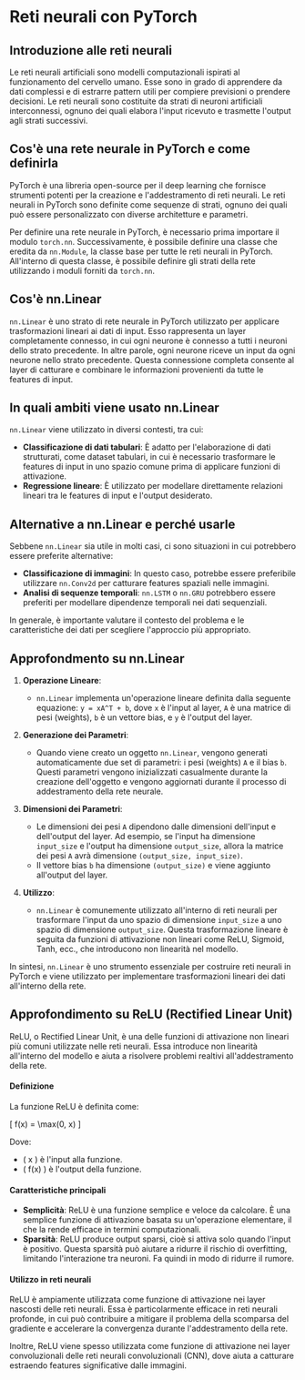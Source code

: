 # Reti neurali con PyTorch

## Introduzione alle reti neurali

Le reti neurali artificiali sono modelli computazionali ispirati al funzionamento del cervello umano. Esse sono in grado di apprendere da dati complessi e di estrarre pattern utili per compiere previsioni o prendere decisioni. Le reti neurali sono costituite da strati di neuroni artificiali interconnessi, ognuno dei quali elabora l'input ricevuto e trasmette l'output agli strati successivi.

## Cos'è una rete neurale in PyTorch e come definirla

PyTorch è una libreria open-source per il deep learning che fornisce strumenti potenti per la creazione e l'addestramento di reti neurali. Le reti neurali in PyTorch sono definite come sequenze di strati, ognuno dei quali può essere personalizzato con diverse architetture e parametri.

Per definire una rete neurale in PyTorch, è necessario prima importare il modulo `torch.nn`. Successivamente, è possibile definire una classe che eredita da `nn.Module`, la classe base per tutte le reti neurali in PyTorch. All'interno di questa classe, è possibile definire gli strati della rete utilizzando i moduli forniti da `torch.nn`.

## Cos'è nn.Linear

`nn.Linear` è uno strato di rete neurale in PyTorch utilizzato per applicare trasformazioni lineari ai dati di input. Esso rappresenta un layer completamente connesso, in cui ogni neurone è connesso a tutti i neuroni dello strato precedente. In altre parole, ogni neurone riceve un input da ogni neurone nello strato precedente. Questa connessione completa consente al layer di catturare e combinare le informazioni provenienti da tutte le features di input.

## In quali ambiti viene usato nn.Linear

`nn.Linear` viene utilizzato in diversi contesti, tra cui:

- **Classificazione di dati tabulari**: È adatto per l'elaborazione di dati strutturati, come dataset tabulari, in cui è necessario trasformare le features di input in uno spazio comune prima di applicare funzioni di attivazione.
- **Regressione lineare**: È utilizzato per modellare direttamente relazioni lineari tra le features di input e l'output desiderato.

## Alternative a nn.Linear e perché usarle

Sebbene `nn.Linear` sia utile in molti casi, ci sono situazioni in cui potrebbero essere preferite alternative:

- **Classificazione di immagini**: In questo caso, potrebbe essere preferibile utilizzare `nn.Conv2d` per catturare features spaziali nelle immagini.
- **Analisi di sequenze temporali**: `nn.LSTM` o `nn.GRU` potrebbero essere preferiti per modellare dipendenze temporali nei dati sequenziali.

In generale, è importante valutare il contesto del problema e le caratteristiche dei dati per scegliere l'approccio più appropriato.

## Approfondmento su nn.Linear

1. **Operazione Lineare**:
   - `nn.Linear` implementa un'operazione lineare definita dalla seguente equazione: `y = xA^T + b`, dove `x` è l'input al layer, `A` è una matrice di pesi (weights), `b` è un vettore bias, e `y` è l'output del layer.
   
2. **Generazione dei Parametri**:
   - Quando viene creato un oggetto `nn.Linear`, vengono generati automaticamente due set di parametri: i pesi (weights) `A` e il bias `b`. Questi parametri vengono inizializzati casualmente durante la creazione dell'oggetto e vengono aggiornati durante il processo di addestramento della rete neurale.

3. **Dimensioni dei Parametri**:
   - Le dimensioni dei pesi `A` dipendono dalle dimensioni dell'input e dell'output del layer. Ad esempio, se l'input ha dimensione `input_size` e l'output ha dimensione `output_size`, allora la matrice dei pesi `A` avrà dimensione `(output_size, input_size)`.
   - Il vettore bias `b` ha dimensione `(output_size)` e viene aggiunto all'output del layer.

4. **Utilizzo**:
   - `nn.Linear` è comunemente utilizzato all'interno di reti neurali per trasformare l'input da uno spazio di dimensione `input_size` a uno spazio di dimensione `output_size`. Questa trasformazione lineare è seguita da funzioni di attivazione non lineari come ReLU, Sigmoid, Tanh, ecc., che introducono non linearità nel modello.

In sintesi, `nn.Linear` è uno strumento essenziale per costruire reti neurali in PyTorch e viene utilizzato per implementare trasformazioni lineari dei dati all'interno della rete.


## Approfondimento su ReLU (Rectified Linear Unit)

ReLU, o Rectified Linear Unit, è una delle funzioni di attivazione non lineari più comuni utilizzate nelle reti neurali. Essa introduce non linearità all'interno del modello e aiuta a risolvere problemi realtivi all'addestramento della rete.
#### Definizione

La funzione ReLU è definita come:

\[ f(x) = \max(0, x) \]

Dove:
- \( x \) è l'input alla funzione.
- \( f(x) \) è l'output della funzione.

#### Caratteristiche principali

- **Semplicità**: ReLU è una funzione semplice e veloce da calcolare. È una semplice funzione di attivazione basata su un'operazione elementare, il che la rende efficace in termini computazionali.
- **Sparsità**: ReLU produce output sparsi, cioè si attiva solo quando l'input è positivo. Questa sparsità può aiutare a ridurre il rischio di overfitting, limitando l'interazione tra neuroni. Fa quindi in modo di ridurre il rumore.

#### Utilizzo in reti neurali

ReLU è ampiamente utilizzata come funzione di attivazione nei layer nascosti delle reti neurali. Essa è particolarmente efficace in reti neurali profonde, in cui può contribuire a mitigare il problema della scomparsa del gradiente e accelerare la convergenza durante l'addestramento della rete.

Inoltre, ReLU viene spesso utilizzata come funzione di attivazione nei layer convoluzionali delle reti neurali convoluzionali (CNN), dove aiuta a catturare estraendo features significative dalle immagini.
